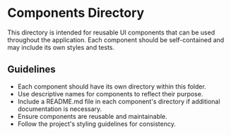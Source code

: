 # Components Directory

This directory is intended for reusable UI components that can be used throughout the application. Each component should be self-contained and may include its own styles and tests.

## Guidelines

- Each component should have its own directory within this folder.
- Use descriptive names for components to reflect their purpose.
- Include a README.md file in each component's directory if additional documentation is necessary.
- Ensure components are reusable and maintainable.
- Follow the project's styling guidelines for consistency.